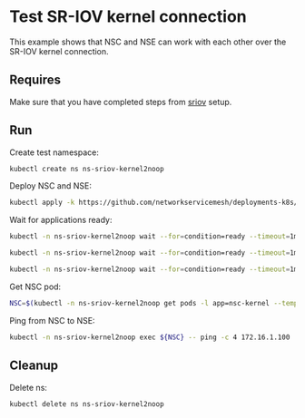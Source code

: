 # Test SR-IOV kernel connection

This example shows that NSC and NSE can work with each other over the SR-IOV kernel connection.

## Requires

Make sure that you have completed steps from [sriov](../../sriov) setup.

## Run

Create test namespace:
```bash
kubectl create ns ns-sriov-kernel2noop
```

Deploy NSC and NSE:
```bash
kubectl apply -k https://github.com/networkservicemesh/deployments-k8s/examples/use-cases/SriovKernel2Noop?ref=c532b7127075d07cacecca705c9f04ee029c52ff
```

Wait for applications ready:
```bash
kubectl -n ns-sriov-kernel2noop wait --for=condition=ready --timeout=1m pod -l app=nsc-kernel
```
```bash
kubectl -n ns-sriov-kernel2noop wait --for=condition=ready --timeout=1m pod -l app=nse-kernel
```
```bash
kubectl -n ns-sriov-kernel2noop wait --for=condition=ready --timeout=1m pod -l app=ponger
```

Get NSC pod:
```bash
NSC=$(kubectl -n ns-sriov-kernel2noop get pods -l app=nsc-kernel --template '{{range .items}}{{.metadata.name}}{{"\n"}}{{end}}')
```

Ping from NSC to NSE:
```bash
kubectl -n ns-sriov-kernel2noop exec ${NSC} -- ping -c 4 172.16.1.100
```

## Cleanup

Delete ns:
```bash
kubectl delete ns ns-sriov-kernel2noop
```
